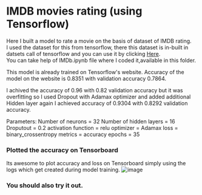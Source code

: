 # IMDB movies rating (using Tensorflow)

Here I built a model to rate a movie on the basis of dataset of IMDB rating.<br>
I used the dataset for this from tensorflow, there this dataset is in-built in datsets call of tensorflow and you can use it by clicking [Here](https://ai.stanford.edu/~amaas/data/sentiment/aclImdb_v1.tar.gz).<br>
You can take help of IMDb.ipynb file where I coded it,available in this folder.<br>

This model is already trained on Tensorflow's website. Accuracy of the model on the website is 0.8351 with validation accuracy 0.7864.

I achived the accuracy of 0.96 with 0.82 validation accuracy but it was overfitting so I used Dropout with Adamax optimizer and added additional Hidden layer again I achieved accuracy of 0.9304 with 0.8292 validation accuracy.

Parameters:
Number of neurons = 32
Number of hidden layers = 16
Droputout = 0.2
activation function = relu
optimizer = Adamax
loss = binary_crossentropy
metrics = accuracy
epochs = 35  

### Plotted the accuracy on Tensorboard
Its awesome to plot accuracy and loss on Tensorboard simply using the logs which get created during model training.
                                                  ![image](https://user-images.githubusercontent.com/54981696/118462001-d9bd6480-b71b-11eb-947b-387de9246a28.png)


### You should also try it out. 

